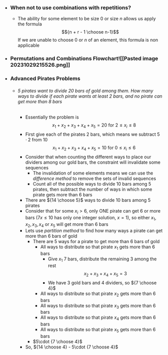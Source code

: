 - ### When not to use combinations with repetitions?
	- The ability for some element to be size $0$ or size $n$ allows us apply the formula $${n + r - 1 \choose n-1}$$ If we are unable to choose $0$ or $n$ of an element, this formula is non applicable 

- ### Permutations and Combinations Flowchart![[Pasted image 20231029215526.png]]

- ### Advanced Pirates Problems
	- ###### $5$ pirates want to divide $20$ bars of gold among them. How many ways to divide if each pirate wants at least $2$ bars, and no pirate can get more than $8$ bars
		- Essentially the problem is $$x_1+x_2+x_3+x_4+x_5=20\text{ for }2 \le x_{i}\le 8$$
		- First give each of the pirates $2$ bars, which means we subtract $5 \cdot 2$ from $10$ $$x_1+x_2+x_3+x_4+x_5=10\text{ for }0 \le x_{i}\le 6$$
		- Consider that when counting the different ways to place our dividers among our gold bars, the constraint will invalidate some sequences
			- The invalidation of some elements means we can use the *difference method* to remove the sets of invalid sequences
			- Count all of the possible ways to divide $10$ bars among $5$ pirates, then subtract the number of ways in which some pirate gets more than $6$ bars
		- There are ${14 \choose 5}$ ways to divide $10$ bars among $5$ pirates
		- Consider that for some $x_{i}> 6$, only ONE pirate can get $6$ or more bars ($7x \le 10$ has only one integer solution, $x=1$), so either $x_1,x_2,x_3,x_4$ or $x_5$ will get more than $6$ bars
		- Lets use *partition method* to find how many ways a pirate can get more than $6$ bars of gold
			- There are $5$ ways for a pirate to get more than $6$ bars of gold
				- All ways to distribute so that pirate $x_1$ gets more than $6$ bars
					- Give $x_1$ $7$ bars, distribute the remaining $3$ among the rest $$x_2+x_3+x_4+x_5=3$$
					- We have $3$ gold bars and $4$ dividers, so ${7 \choose 4}$
				- All ways to distribute so that pirate $x_2$ gets more than $6$ bars
				- All ways to distribute so that pirate $x_3$ gets more than $6$ bars
				- All ways to distribute so that pirate $x_4$ gets more than $6$ bars
				- All ways to distribute so that pirate $x_5$ gets more than $6$ bars
			- $5\cdot {7 \choose 4}$
		- So, ${14 \choose 4} - 5\cdot {7 \choose 4}$

